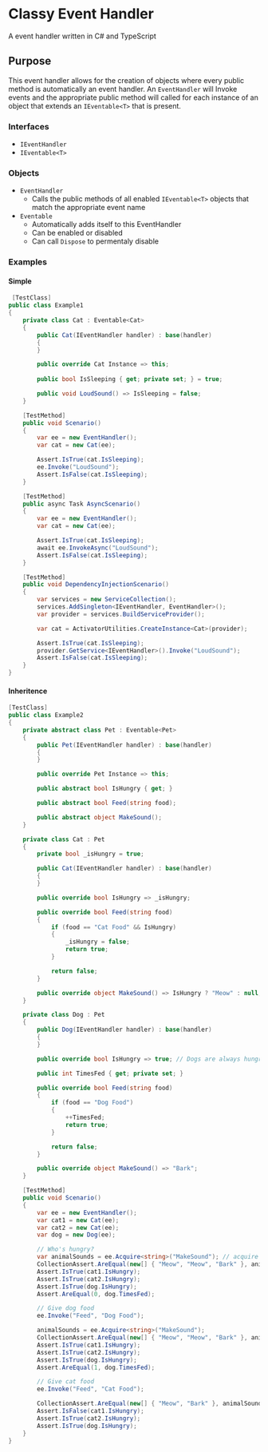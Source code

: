 # Classy Event Handler
A event handler written in C# and TypeScript

## Purpose
This event handler allows for the creation of objects where every public method is automatically an event handler. An `EventHandler` will Invoke events and the appropriate public method will called for each instance of an object that extends an `IEventable<T>` that is present.

### Interfaces
- `IEventHandler`
- `IEventable<T>`

### Objects
- `EventHandler`
  - Calls the public methods of all enabled `IEventable<T>` objects that match the appropriate event name
- `Eventable`
  - Automatically adds itself to this EventHandler
  - Can be enabled or disabled
  - Can call `Dispose` to permentaly disable

### Examples

#### Simple
```c#
 [TestClass]
public class Example1
{
    private class Cat : Eventable<Cat>
    {
        public Cat(IEventHandler handler) : base(handler)
        {
        }

        public override Cat Instance => this;
        
        public bool IsSleeping { get; private set; } = true;

        public void LoudSound() => IsSleeping = false;
    }

    [TestMethod]
    public void Scenario()
    {
        var ee = new EventHandler();
        var cat = new Cat(ee);

        Assert.IsTrue(cat.IsSleeping);
        ee.Invoke("LoudSound");
        Assert.IsFalse(cat.IsSleeping);
    }

    [TestMethod]
    public async Task AsyncScenario()
    {
        var ee = new EventHandler();
        var cat = new Cat(ee);

        Assert.IsTrue(cat.IsSleeping);
        await ee.InvokeAsync("LoudSound");
        Assert.IsFalse(cat.IsSleeping);
    }

    [TestMethod]
    public void DependencyInjectionScenario()
    {
        var services = new ServiceCollection();
        services.AddSingleton<IEventHandler, EventHandler>();
        var provider = services.BuildServiceProvider();

        var cat = ActivatorUtilities.CreateInstance<Cat>(provider);

        Assert.IsTrue(cat.IsSleeping);
        provider.GetService<IEventHandler>().Invoke("LoudSound");
        Assert.IsFalse(cat.IsSleeping);
    }
}
```

#### Inheritence
```c#
[TestClass]
public class Example2
{
    private abstract class Pet : Eventable<Pet>
    {
        public Pet(IEventHandler handler) : base(handler)
        {
        }

        public override Pet Instance => this;

        public abstract bool IsHungry { get; }

        public abstract bool Feed(string food);

        public abstract object MakeSound();
    }

    private class Cat : Pet
    {
        private bool _isHungry = true;

        public Cat(IEventHandler handler) : base(handler)
        {
        }

        public override bool IsHungry => _isHungry;

        public override bool Feed(string food)
        {
            if (food == "Cat Food" && IsHungry)
            {
                _isHungry = false;
                return true;
            }

            return false;
        }

        public override object MakeSound() => IsHungry ? "Meow" : null;
    }

    private class Dog : Pet
    {
        public Dog(IEventHandler handler) : base(handler)
        {
        }

        public override bool IsHungry => true; // Dogs are always hungry

        public int TimesFed { get; private set; }

        public override bool Feed(string food)
        {
            if (food == "Dog Food")
            {
                ++TimesFed;
                return true;
            }

            return false;
        }

        public override object MakeSound() => "Bark";
    }

    [TestMethod]
    public void Scenario()
    {
        var ee = new EventHandler();
        var cat1 = new Cat(ee);
        var cat2 = new Cat(ee);
        var dog = new Dog(ee);

        // Who's hungry?
        var animalSounds = ee.Acquire<string>("MakeSound"); // acquire only strings from event return values
        CollectionAssert.AreEqual(new[] { "Meow", "Meow", "Bark" }, animalSounds.ToArray());
        Assert.IsTrue(cat1.IsHungry);
        Assert.IsTrue(cat2.IsHungry);
        Assert.IsTrue(dog.IsHungry);
        Assert.AreEqual(0, dog.TimesFed);

        // Give dog food
        ee.Invoke("Feed", "Dog Food");

        animalSounds = ee.Acquire<string>("MakeSound");
        CollectionAssert.AreEqual(new[] { "Meow", "Meow", "Bark" }, animalSounds.ToArray());
        Assert.IsTrue(cat1.IsHungry);
        Assert.IsTrue(cat2.IsHungry);
        Assert.IsTrue(dog.IsHungry);
        Assert.AreEqual(1, dog.TimesFed);

        // Give cat food
        ee.Invoke("Feed", "Cat Food");

        CollectionAssert.AreEqual(new[] { "Meow", "Bark" }, animalSounds.ToArray());
        Assert.IsFalse(cat1.IsHungry);
        Assert.IsTrue(cat2.IsHungry);
        Assert.IsTrue(dog.IsHungry);
    }
}
```
